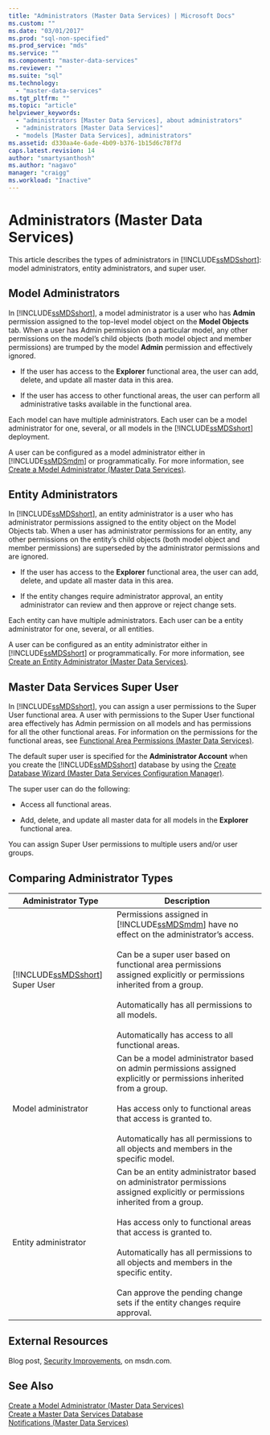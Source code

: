 ```yaml
---
title: "Administrators (Master Data Services) | Microsoft Docs"
ms.custom: ""
ms.date: "03/01/2017"
ms.prod: "sql-non-specified"
ms.prod_service: "mds"
ms.service: ""
ms.component: "master-data-services"
ms.reviewer: ""
ms.suite: "sql"
ms.technology: 
  - "master-data-services"
ms.tgt_pltfrm: ""
ms.topic: "article"
helpviewer_keywords: 
  - "administrators [Master Data Services], about administrators"
  - "administrators [Master Data Services]"
  - "models [Master Data Services], administrators"
ms.assetid: d330aa4e-6ade-4b09-b376-1b15d6c78f7d
caps.latest.revision: 14
author: "smartysanthosh"
ms.author: "nagavo"
manager: "craigg"
ms.workload: "Inactive"
---
```

# Administrators (Master Data Services)
  This article describes the types of administrators in [!INCLUDE[ssMDSshort](../includes/ssmdsshort-md.md)]: model administrators, entity administrators, and super user.  
  
## Model Administrators  
 In [!INCLUDE[ssMDSshort](../includes/ssmdsshort-md.md)], a model administrator is a user who has **Admin** permission assigned to the top-level model object on the **Model Objects** tab. When a user has Admin permission on a particular model, any other permissions on the model’s child objects (both model object and member permissions) are trumped by the model **Admin** permission and effectively ignored.  
  
-   If the user has access to the **Explorer** functional area, the user can add, delete, and update all master data in this area.  
  
-   If the user has access to other functional areas, the user can perform all administrative tasks available in the functional area.  
  
 Each model can have multiple administrators. Each user can be a model administrator for one, several, or all models in the [!INCLUDE[ssMDSshort](../includes/ssmdsshort-md.md)] deployment.  
  
 A user can be configured as a model administrator either in [!INCLUDE[ssMDSmdm](../includes/ssmdsmdm-md.md)] or programmatically. For more information, see [Create a Model Administrator &#40;Master Data Services&#41;](../master-data-services/create-a-model-administrator-master-data-services.md).  
  
## Entity Administrators  
 In [!INCLUDE[ssMDSshort](../includes/ssmdsshort-md.md)], an entity administrator is a user who has administrator permissions assigned to the entity object on the Model Objects tab. When a user has administrator permissions for an entity, any other permissions on the entity’s child objects (both model object and member permissions) are superseded by the administrator permissions and are ignored.  
  
-   If the user has access to the **Explorer** functional area, the user can add, delete, and update all master data in this area.  
  
-   If the entity changes require administrator approval, an entity administrator can review and then approve or reject change sets.  
  
 Each entity can have multiple administrators. Each user can be a entity administrator for one, several, or all entities.  
  
 A user can be configured as an entity administrator either in [!INCLUDE[ssMDSshort](../includes/ssmdsshort-md.md)] or programmatically. For more information, see [Create an Entity Administrator &#40;Master Data Services&#41;](../master-data-services/create-an-entity-administrator-master-data-services.md).  
  
## Master Data Services Super User  
 In [!INCLUDE[ssMDSshort](../includes/ssmdsshort-md.md)], you can assign a user permissions to the Super User functional area. A user with permissions to the Super User functional area effectively has Admin permission on all models and has permissions for all the other functional areas. For information on the permissions for the functional areas, see [Functional Area Permissions &#40;Master Data Services&#41;](../master-data-services/functional-area-permissions-master-data-services.md).  
  
 The default super user is specified for the **Administrator Account** when you create the [!INCLUDE[ssMDSshort](../includes/ssmdsshort-md.md)] database by using the [Create Database Wizard &#40;Master Data Services Configuration Manager&#41;](../master-data-services/create-database-wizard-master-data-services-configuration-manager.md).  
  
 The super user can do the following:  
  
-   Access all functional areas.  
  
-   Add, delete, and update all master data for all models in the **Explorer** functional area.  
  
 You can assign Super User permissions to multiple users and/or user groups.  
  
## Comparing Administrator Types  
  
|Administrator Type|Description|  
|------------------------|-----------------|  
|[!INCLUDE[ssMDSshort](../includes/ssmdsshort-md.md)] Super User|Permissions assigned in [!INCLUDE[ssMDSmdm](../includes/ssmdsmdm-md.md)] have no effect on the administrator’s access.<br /><br /> Can be a super user based on functional area permissions assigned explicitly or permissions inherited from a group.<br /><br /> Automatically has all permissions to all models.<br /><br /> Automatically has access to all functional areas.|  
|Model administrator|Can be a model administrator based on admin permissions assigned explicitly or permissions inherited from a group.<br /><br /> Has access only to functional areas that access is granted to.<br /><br /> Automatically has all permissions to all objects and members in the specific model.|  
|Entity administrator|Can be an entity administrator based on administrator permissions assigned explicitly or permissions inherited from a group.<br /><br /> Has access only to functional areas that access is granted to.<br /><br /> Automatically has all permissions to all objects and members in the specific entity.<br /><br /> Can approve the pending change sets if the entity changes require approval.|  
  
## External Resources  
 Blog post, [Security Improvements](http://go.microsoft.com/fwlink/p/?LinkId=615376), on msdn.com.  
  
## See Also  
 [Create a Model Administrator &#40;Master Data Services&#41;](../master-data-services/create-a-model-administrator-master-data-services.md)   
 [Create a Master Data Services Database](../master-data-services/install-windows/create-a-master-data-services-database.md)   
 [Notifications &#40;Master Data Services&#41;](../master-data-services/notifications-master-data-services.md)  
  
  
